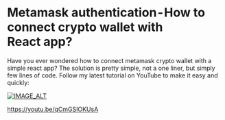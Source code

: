 # Metamask authentication - How to connect crypto wallet with React app?

Have you ever wondered how to connect metamask crypto wallet with a simple react app?
The solution is pretty simple, not a one liner, but simply few lines of code.
Follow my latest tutorial on YouTube to make it easy and quickly:

[![IMAGE_ALT](https://i.ytimg.com/vi/qCmGSIOKUsA/hqdefault.jpg?sqp=-oaymwEjCNACELwBSFryq4qpAxUIARUAAAAAGAElAADIQj0AgKJDeAE=&rs=AOn4CLCcgqrz8IcHSifZ8T-wuoeHxOv59g)]([https://www.youtube.com/watch?v=UmX4kyB2wfg](https://youtu.be/qCmGSIOKUsA))

https://youtu.be/qCmGSIOKUsA
